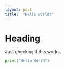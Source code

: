 ```yaml
---
layout: post
title:  "Hello world!"
---
```



# Heading

Just checking if this works.

```python
print("Hello World")
```
